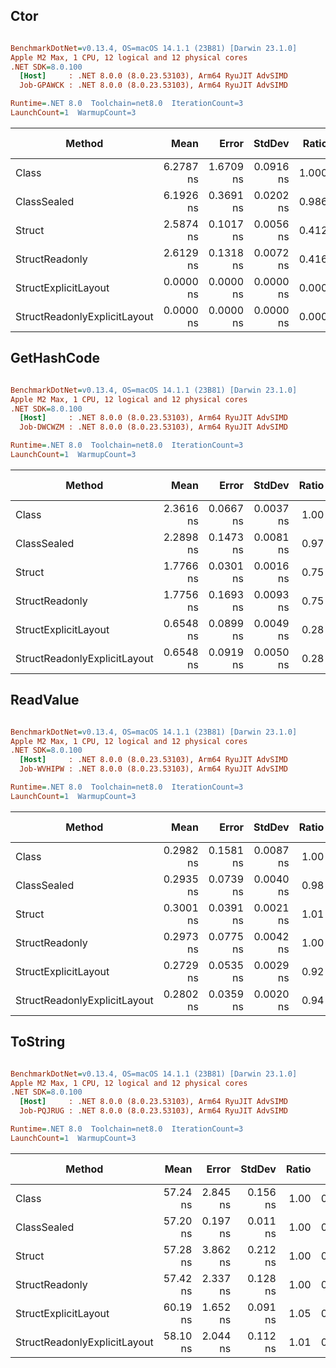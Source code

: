 ## Ctor
``` ini

BenchmarkDotNet=v0.13.4, OS=macOS 14.1.1 (23B81) [Darwin 23.1.0]
Apple M2 Max, 1 CPU, 12 logical and 12 physical cores
.NET SDK=8.0.100
  [Host]     : .NET 8.0.0 (8.0.23.53103), Arm64 RyuJIT AdvSIMD
  Job-GPAWCK : .NET 8.0.0 (8.0.23.53103), Arm64 RyuJIT AdvSIMD

Runtime=.NET 8.0  Toolchain=net8.0  IterationCount=3  
LaunchCount=1  WarmupCount=3  

```
|                       Method |      Mean |     Error |    StdDev | Ratio |   Gen0 | Allocated | Alloc Ratio |
|----------------------------- |----------:|----------:|----------:|------:|-------:|----------:|------------:|
|                        Class | 6.2787 ns | 1.6709 ns | 0.0916 ns | 1.000 | 0.0086 |      72 B |        1.00 |
|                  ClassSealed | 6.1926 ns | 0.3691 ns | 0.0202 ns | 0.986 | 0.0086 |      72 B |        1.00 |
|                       Struct | 2.5874 ns | 0.1017 ns | 0.0056 ns | 0.412 | 0.0029 |      24 B |        0.33 |
|               StructReadonly | 2.6129 ns | 0.1318 ns | 0.0072 ns | 0.416 | 0.0029 |      24 B |        0.33 |
|         StructExplicitLayout | 0.0000 ns | 0.0000 ns | 0.0000 ns | 0.000 |      - |         - |        0.00 |
| StructReadonlyExplicitLayout | 0.0000 ns | 0.0000 ns | 0.0000 ns | 0.000 |      - |         - |        0.00 |

## GetHashCode
``` ini

BenchmarkDotNet=v0.13.4, OS=macOS 14.1.1 (23B81) [Darwin 23.1.0]
Apple M2 Max, 1 CPU, 12 logical and 12 physical cores
.NET SDK=8.0.100
  [Host]     : .NET 8.0.0 (8.0.23.53103), Arm64 RyuJIT AdvSIMD
  Job-DWCWZM : .NET 8.0.0 (8.0.23.53103), Arm64 RyuJIT AdvSIMD

Runtime=.NET 8.0  Toolchain=net8.0  IterationCount=3  
LaunchCount=1  WarmupCount=3  

```
|                       Method |      Mean |     Error |    StdDev | Ratio | Allocated | Alloc Ratio |
|----------------------------- |----------:|----------:|----------:|------:|----------:|------------:|
|                        Class | 2.3616 ns | 0.0667 ns | 0.0037 ns |  1.00 |         - |          NA |
|                  ClassSealed | 2.2898 ns | 0.1473 ns | 0.0081 ns |  0.97 |         - |          NA |
|                       Struct | 1.7766 ns | 0.0301 ns | 0.0016 ns |  0.75 |         - |          NA |
|               StructReadonly | 1.7756 ns | 0.1693 ns | 0.0093 ns |  0.75 |         - |          NA |
|         StructExplicitLayout | 0.6548 ns | 0.0899 ns | 0.0049 ns |  0.28 |         - |          NA |
| StructReadonlyExplicitLayout | 0.6548 ns | 0.0919 ns | 0.0050 ns |  0.28 |         - |          NA |

## ReadValue
``` ini

BenchmarkDotNet=v0.13.4, OS=macOS 14.1.1 (23B81) [Darwin 23.1.0]
Apple M2 Max, 1 CPU, 12 logical and 12 physical cores
.NET SDK=8.0.100
  [Host]     : .NET 8.0.0 (8.0.23.53103), Arm64 RyuJIT AdvSIMD
  Job-WVHIPW : .NET 8.0.0 (8.0.23.53103), Arm64 RyuJIT AdvSIMD

Runtime=.NET 8.0  Toolchain=net8.0  IterationCount=3  
LaunchCount=1  WarmupCount=3  

```
|                       Method |      Mean |     Error |    StdDev | Ratio | RatioSD | Allocated | Alloc Ratio |
|----------------------------- |----------:|----------:|----------:|------:|--------:|----------:|------------:|
|                        Class | 0.2982 ns | 0.1581 ns | 0.0087 ns |  1.00 |    0.00 |         - |          NA |
|                  ClassSealed | 0.2935 ns | 0.0739 ns | 0.0040 ns |  0.98 |    0.02 |         - |          NA |
|                       Struct | 0.3001 ns | 0.0391 ns | 0.0021 ns |  1.01 |    0.02 |         - |          NA |
|               StructReadonly | 0.2973 ns | 0.0775 ns | 0.0042 ns |  1.00 |    0.02 |         - |          NA |
|         StructExplicitLayout | 0.2729 ns | 0.0535 ns | 0.0029 ns |  0.92 |    0.03 |         - |          NA |
| StructReadonlyExplicitLayout | 0.2802 ns | 0.0359 ns | 0.0020 ns |  0.94 |    0.03 |         - |          NA |

## ToString
``` ini

BenchmarkDotNet=v0.13.4, OS=macOS 14.1.1 (23B81) [Darwin 23.1.0]
Apple M2 Max, 1 CPU, 12 logical and 12 physical cores
.NET SDK=8.0.100
  [Host]     : .NET 8.0.0 (8.0.23.53103), Arm64 RyuJIT AdvSIMD
  Job-PQJRUG : .NET 8.0.0 (8.0.23.53103), Arm64 RyuJIT AdvSIMD

Runtime=.NET 8.0  Toolchain=net8.0  IterationCount=3  
LaunchCount=1  WarmupCount=3  

```
|                       Method |     Mean |    Error |   StdDev | Ratio |   Gen0 | Allocated | Alloc Ratio |
|----------------------------- |---------:|---------:|---------:|------:|-------:|----------:|------------:|
|                        Class | 57.24 ns | 2.845 ns | 0.156 ns |  1.00 | 0.0526 |     440 B |        1.00 |
|                  ClassSealed | 57.20 ns | 0.197 ns | 0.011 ns |  1.00 | 0.0526 |     440 B |        1.00 |
|                       Struct | 57.28 ns | 3.862 ns | 0.212 ns |  1.00 | 0.0526 |     440 B |        1.00 |
|               StructReadonly | 57.42 ns | 2.337 ns | 0.128 ns |  1.00 | 0.0526 |     440 B |        1.00 |
|         StructExplicitLayout | 60.19 ns | 1.652 ns | 0.091 ns |  1.05 | 0.0535 |     448 B |        1.02 |
| StructReadonlyExplicitLayout | 58.10 ns | 2.044 ns | 0.112 ns |  1.01 | 0.0535 |     448 B |        1.02 |

